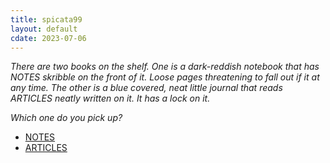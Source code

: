 ```yaml
---
title: spicata99
layout: default
cdate: 2023-07-06
---
```


*There are two books on the shelf. One is a dark-reddish notebook that has NOTES skribble on the front of it. Loose pages threatening to fall out if it at any time. The other is a blue covered, neat little journal that reads ARTICLES neatly written on it. It has a lock on it.*

*Which one do you pick up?*

- [NOTES](https://notes.99000000.xyz)
- [ARTICLES](https://articles.99000000.xyz)
